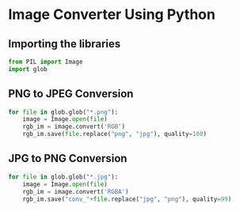 # Image Converter Using Python

## Importing the libraries
```python
from PIL import Image
import glob
```

## PNG to JPEG Conversion
```python
for file in glob.glob("*.png"):
    image = Image.open(file)
    rgb_im = image.convert('RGB')
    rgb_im.save(file.replace("png", "jpg"), quality=100)
```

## JPG to PNG Conversion
```python
for file in glob.glob("*.jpg"):
    image = Image.open(file)
    rgb_im = image.convert('RGBA')
    rgb_im.save("conv_"+file.replace("jpg", "png"), quality=99)
```
